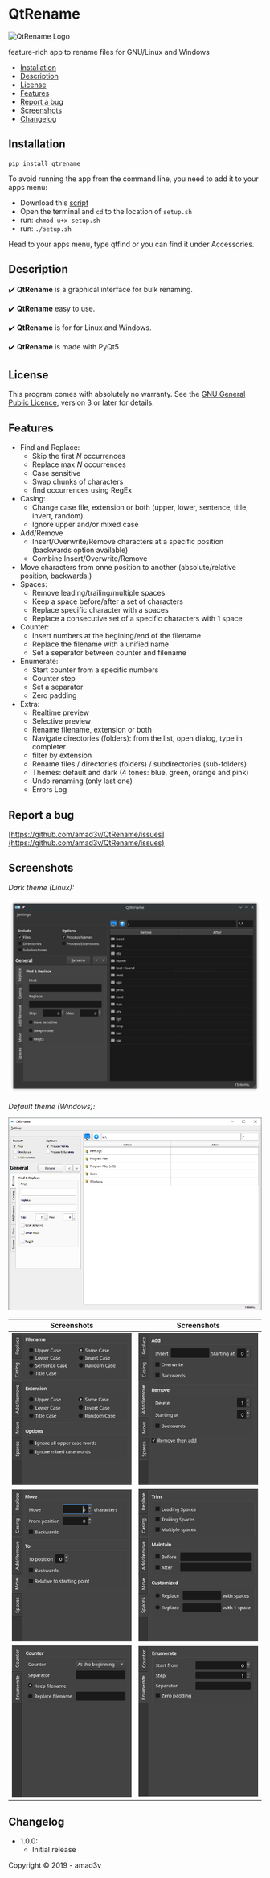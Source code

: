 

# QtRename
![QtRename Logo](https://github.com/amad3v/QtFind/raw/master/qtrename/app.png)

feature-rich app to rename files for GNU/Linux and Windows

- [Installation](#installation)
- [Description](#description)
- [License](#license)
- [Features](#features)
- [Report a bug](#report-a-bug)
- [Screenshots](#screenshots)
- [Changelog](#changelog)

## **Installation**

    pip install qtrename

To avoid running the app from the command line, you need to add it to your apps menu:
- Download this [script](https://github.com/amad3v/QtRename/raw/master/setup.sh)
- Open the terminal and `cd` to the location of `setup.sh`
- run: `chmod u+x setup.sh`
- run: `./setup.sh`

Head to your apps menu, type qtfind or you can find it under Accessories.


## **Description**

:heavy_check_mark: **QtRename** is a graphical interface for bulk renaming.

:heavy_check_mark: **QtRename** easy to use.

:heavy_check_mark: **QtRename** is for for Linux and Windows.

:heavy_check_mark: **QtRename** is made with PyQt5


## **License**
This program comes with absolutely no warranty.
See the [GNU General Public Licence](https://www.gnu.org/licenses/gpl-3.0.html), version 3 or later for details.

## **Features**
 - Find and Replace:
   * Skip the first *N* occurrences
   * Replace max *N* occurrences
   * Case sensitive
   * Swap chunks of characters
   * find occurrences using RegEx
 - Casing:
   * Change case file, extension or both (upper, lower, sentence, title, invert, random)
   * Ignore upper and/or mixed case
 - Add/Remove
   * Insert/Overwrite/Remove characters at a specific position (backwards option available)
   * Combine Insert/Overwrite/Remove
 - Move characters from onne position to another (absolute/relative position, backwards,)
 - Spaces:
   * Remove leading/trailing/multiple spaces
   * Keep a space before/after a set of characters
   * Replace specific character with a spaces
   * Replace a consecutive set of a specific characters with 1 space
 - Counter:
   * Insert numbers at the begining/end of the filename
   * Replace the filename with a unified name
   * Set a seperator between counter and filename
 - Enumerate:
   * Start counter from a specific numbers
   * Counter step
   * Set a separator
   * Zero padding
 - Extra:
   * Realtime preview
   * Selective preview
   * Rename filename, extension or both
   * Navigate directories (folders): from the list, open dialog, type in completer
   * filter by extension
   * Rename files / directories (folders) / subdirectories (sub-folders)
   * Themes: default and dark (4 tones: blue, green, orange and pink)
   * Undo renaming (only last one)
   * Errors Log
   
## **Report a bug**
[https://github.com/amad3v/QtRename/issues](https://github.com/amad3v/QtRename/issues)

## **Screenshots**

*Dark theme (Linux):*

![dark theme linux](https://github.com/amad3v/QtRename/raw/master/docs/linux.png)

*Default theme (Windows):*

![default theme windows](https://github.com/amad3v/QtRename/raw/master/docs/win.png)

|Screenshots|Screenshots|
|---|---|
|![casing](https://github.com/amad3v/QtRename/raw/master/docs/casing.png)|![add/remove](https://github.com/amad3v/QtRename/raw/master/docs/addrem.png)|
|![move](https://github.com/amad3v/QtRename/raw/master/docs/move.png)|![spaces](https://github.com/amad3v/QtRename/raw/master/docs/spaces.png)|
|![counter](https://github.com/amad3v/QtRename/raw/master/docs/counter.png)|![enumerate](https://github.com/amad3v/QtRename/raw/master/docs/enum.png)|
## **Changelog**
- 1.0.0:
	- Initial release


Copyright :copyright: 2019 - amad3v
